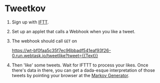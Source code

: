 # Tweetkov

1. Sign up with [IFTT](https://ifttt.com).
1. Set up an applet that calls a Webhook when you like a tweet.
1. The webhook should call `GET` on
    
    https://wt-bf0faa5c35f7ec96bbadf541eaf93f26-0.run.webtask.io/tweetlike?tweet={{Text}}

1. Then 'like' some tweets. Wait for IFTTT to process your likes. Once there's
   data in there, you can get a dada-esque interpretation of those tweets by
   pointing your browser at the [Markov
   Generator](https://wt-bf0faa5c35f7ec96bbadf541eaf93f26-0.run.webtask.io/markov?count=35). 
